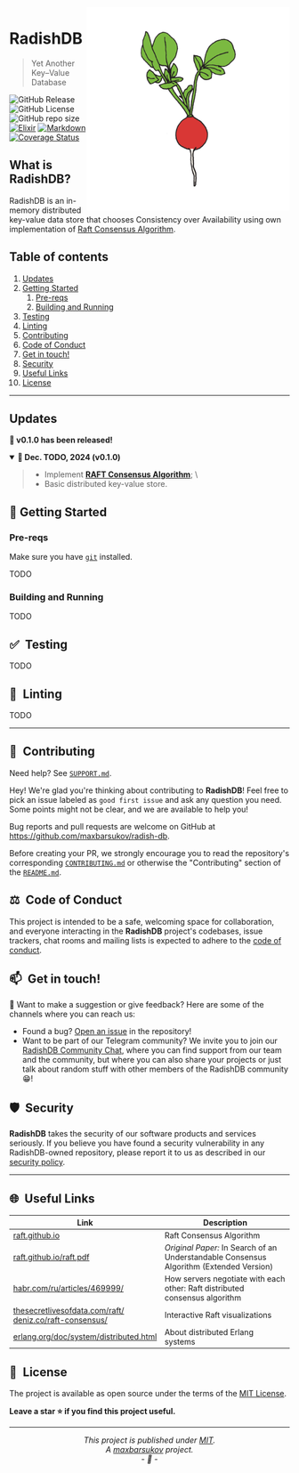 <img align="right" src="https://raw.githubusercontent.com/maxbarsukov/radish-db/refs/heads/master/docs/assets/logo.png" alt="RadishDB logo" width="365">

# RadishDB

> Yet Another Key–Value Database

![GitHub Release](https://img.shields.io/github/v/release/maxbarsukov/radish-db)
![GitHub License](https://img.shields.io/github/license/maxbarsukov/radish-db)
![GitHub repo size](https://img.shields.io/github/repo-size/maxbarsukov/radish-db) \
[![Elixir](https://github.com/maxbarsukov/radish-db/actions/workflows/elixir.yml/badge.svg?branch=master)](https://github.com/maxbarsukov/radish-db/actions/workflows/elixir.yml)
[![Markdown](https://github.com/maxbarsukov/radish-db/actions/workflows/markdown.yml/badge.svg?branch=master)](https://github.com/maxbarsukov/radish-db/actions/workflows/markdown.yml)
[![Coverage Status](https://coveralls.io/repos/github/maxbarsukov/radish-db/badge.svg?branch=master)](https://coveralls.io/github/maxbarsukov/radish-db?branch=master)

## What is RadishDB?

RadishDB is an in-memory distributed key-value data store that chooses Consistency over Availability using own implementation of [Raft Consensus Algorithm](https://raft.github.io/).

## Table of contents

1. [Updates](#updates)
2. [Getting Started](#getting-started)
   1. [Pre-reqs](#pre-reqs)
   2. [Building and Running](#run)
3. [Testing](#testing)
4. [Linting](#linting)
5. [Contributing](#contributing)
6. [Code of Conduct](#code-of-conduct)
7. [Get in touch!](#get-in-touch)
8. [Security](#security)
9. [Useful Links](#useful-links)
10. [License](#license)

---

## Updates <a name="updates"></a>

<strong>🎉 v0.1.0 has been released!</strong>
<details open>
  <summary><b>🔔 Dec. TODO, 2024 (v0.1.0)</b></summary>

  > - Implement [**RAFT Consensus Algorithm**](https://raft.github.io/raft.pdf); \
  > - Basic distributed key-value store.

</details>

## 🚀 Getting Started <a name="getting-started"></a>

### Pre-reqs <a name="pre-reqs"></a>

Make sure you have [`git`](https://git-scm.com/) installed.

TODO

### Building and Running <a name="run"></a>

TODO

## ✅&ensp;Testing <a name="testing"></a>

TODO

## 🎨&ensp;Linting <a name="linting"></a>

TODO

---

## 🤝&ensp;Contributing <a name="contributing"></a>

Need help? See [`SUPPORT.md`](./SUPPORT.md).

Hey! We're glad you're thinking about contributing to **RadishDB**! Feel free to pick an issue labeled as `good first issue` and ask any question you need. Some points might not be clear, and we are available to help you!

Bug reports and pull requests are welcome on GitHub at https://github.com/maxbarsukov/radish-db.

Before creating your PR, we strongly encourage you to read the repository's corresponding [`CONTRIBUTING.md`](https://github.com/maxbarsukov/radish-db/blob/master/.github/CONTRIBUTING.md) or otherwise the "Contributing" section of the [`README.md`](https://github.com/maxbarsukov/radish-db/blob/master/README.md).

## ⚖️&ensp;Code of Conduct <a name="code-of-conduct"></a>

This project is intended to be a safe, welcoming space for collaboration, and everyone interacting in the **RadishDB** project's codebases, issue trackers, chat rooms and mailing lists is expected to adhere to the [code of conduct](https://github.com/maxbarsukov/radish-db/blob/master/.github/CODE_OF_CONDUCT.md).

## 📫&ensp;Get in touch! <a name="get-in-touch"></a>

💌 Want to make a suggestion or give feedback? Here are some of the channels where you can reach us:

- Found a bug? [Open an issue]((https://github.com/maxbarsukov/radish-db/issues)) in the repository!
- Want to be part of our Telegram community? We invite you to join our [RadishDB Community Chat](https://t.me/radishdb), where you can find support from our team and the community, but where you can also share your projects or just talk about random stuff with other members of the RadishDB community 😁!

## 🛡️&ensp;Security <a name="security"></a>

**RadishDB** takes the security of our software products and services seriously. If you believe you have found a security vulnerability in any RadishDB-owned repository, please report it to us as described in our [security policy](https://github.com/maxbarsukov/radish-db/security/policy).

---

## 🌐&ensp;Useful Links <a name="useful-links"></a>

| Link | Description |
| --- | --- |
| [raft.github.io](https://raft.github.io/) | Raft Consensus Algorithm |
| [raft.github.io/raft.pdf](https://raft.github.io/raft.pdf) | *Original Paper:* In Search of an Understandable Consensus Algorithm (Extended Version) |
| [habr.com/ru/articles/469999/](https://habr.com/ru/companies/dododev/articles/469999/) | How servers negotiate with each other: Raft distributed consensus algorithm |
| [thesecretlivesofdata.com/raft/](https://thesecretlivesofdata.com/raft/) <br> [deniz.co/raft-consensus/](https://deniz.co/raft-consensus/) | Interactive Raft visualizations |
| [erlang.org/doc/system/distributed.html](https://www.erlang.org/doc/system/distributed.html) | About distributed Erlang systems |

## 🪪&ensp;License <a name="license"></a>

The project is available as open source under the terms of the [MIT License](https://opensource.org/licenses/MIT).

**Leave a star :star: if you find this project useful.**

---

*<p align="center">This project is published under [MIT](LICENSE).<br>A [maxbarsukov](https://github.com/maxbarsukov) project.<br>- :tada: -</p>*
